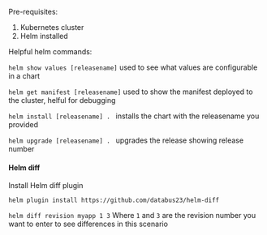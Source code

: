 Pre-requisites:

1) Kubernetes cluster
2) Helm installed

Helpful helm commands:

```helm show values [releasename]``` used to see what values are configurable in a chart

```helm get manifest [releasename]``` used to show the manifest deployed to the cluster, helful for debugging

```helm install [releasename] . ``` installs the chart with the releasename you provided

```helm upgrade [releasename] . ``` upgrades the release showing release number

#### Helm diff

Install Helm diff plugin

```helm plugin install https://github.com/databus23/helm-diff```


```helm diff revision myapp 1 3``` Where ```1``` and ```3``` are the revision number you want to enter to see differences in this scenario